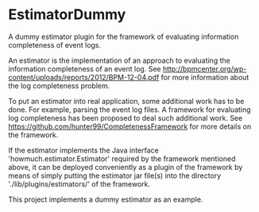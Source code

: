 EstimatorDummy
==============

A dummy estimator plugin for the framework of evaluating information completeness of event logs.

An estimator is the implementation of an approach to evaluating the
information completeness of an event log. See http://bpmcenter.org/wp-content/uploads/reports/2012/BPM-12-04.pdf
for more information about the log completeness problem. 
	
To put an estimator into real application, some additional work has to be done. 
For example, parsing the event log files. A framework for evaluating log completeness has been
proposed to deal such additional work. See
https://github.com/hunter99/CompletenessFramework for more details on the
framework.

If the estimator implements the Java interface 'howmuch.estimator.Estimator' required by the framework mentioned above, 
it can be deployed conveniently as a plugin of the framework by means of
simply putting the estimator jar file(s) into the directory
'./lib/plugins/estimators/' of the framework. 

This project implements a dummy estimator as an example.
